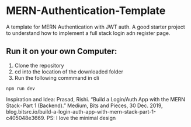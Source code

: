 # MERN-Authentication-Template
A template for MERN Authentication with JWT auth. A good starter project to understand how to implement a full stack login adn register page.
## Run it on your own Computer:
1. Clone the repository
2. cd into the location of the downloaded folder
3. Run the following commmand in cli
```
npm run dev
```

Inspiration and Idea:
Prasad, Rishi. “Build a Login/Auth App with the MERN Stack - Part 1 (Backend).” Medium, Bits and Pieces, 30 Dec. 2019, blog.bitsrc.io/build-a-login-auth-app-with-mern-stack-part-1-c405048e3669.
PS: I love the minimal design
